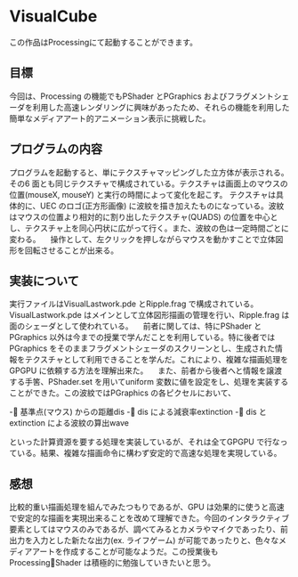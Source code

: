 # VisualCube
この作品はProcessingにて起動することができます。

## 目標

今回は、Processing の機能でもPShader とPGraphics およびフラグメントシェーダを利用した高速レンダリングに興味があったため、それらの機能を利用した簡単なメディアアート的アニメーション表示に挑戦した。

## プログラムの内容

プログラムを起動すると、単にテクスチャマッピングした立方体が表示される。その6 面とも同じテクスチャで構成されている。テクスチャは画面上のマウスの位置(mouseX, mouseY) と実行の時間によって変化を起こす。
テクスチャは具体的に、UEC のロゴ(正方形画像) に波紋を描き加えたものになっている。波紋はマウスの位置より相対的に割り出したテクスチャ(QUADS) の位置を中心とし、テクスチャ上を同心円状に広がって行く。また、波紋の色は一定時間ごとに変わる。
　操作として、左クリックを押しながらマウスを動かすことで立体図形を回転させることが出来る。

## 実装について

実行ファイルはVisualLastwork.pde とRipple.frag で構成されている。VisualLastwork.pde はメインとして立体図形描画の管理を行い、Ripple.frag は面のシェーダとして使われている。
　前者に関しては、特にPShader とPGraphics 以外は今までの授業で学んだことを利用している。特に後者ではPGraphics をそのままフラグメントシェーダのスクリーンとし、生成された情報をテクスチャとして利用できることを学んだ。これにより、複雑な描画処理をGPGPU に依頼する方法を理解出来た。
　また、前者から後者へと情報を譲渡する手筈、PShader.set を用いてuniform 変数に値を設定をし、処理を実装することができた。この波紋ではPGraphics の各ピクセルにおいて、

- 基準点(マウス) からの距離dis
- dis による減衰率extinction
- dis とextinction による波紋の算出wave

といった計算資源を要する処理を実装しているが、それは全てGPGPU で行なっている。結果、複雑な描画命令に構わず安定的で高速な処理を実現している。
## 感想
比較的重い描画処理を組んでみたつもりであるが、GPU は効果的に使うと高速で安定的な描画を実現出来ることを改めて理解できた。今回のインタラクティブ要素としてはマウスのみであるが、調べてみるとカメラやマイクであったり、前出力を入力とした新たな出力(ex. ライフゲーム) が可能であったりと、色々なメディアアートを作成することが可能なようだ。この授業後もProcessingShader は積極的に勉強していきたいと思う。
